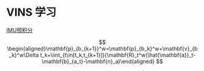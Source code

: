 # VINS 学习

[IMU预积分](./IMU预积分/)

$$
\begin{aligned}\mathbf{p}_{b_{k+1}}^w=\mathbf{p}_{b_k}^w+\mathbf{v}_{b_k}^w\Delta t_k+\iint_{t\in[t_k,t_{k+1}]}(\mathbf{R}_t^w(\hat{\mathbf{a}}_t-\mathbf{b}_{a_t}-\mathbf{n}_a)\end{aligned}
 $$ 
